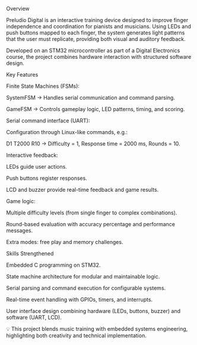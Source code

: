 Overview

Preludio Digital is an interactive training device designed to improve finger independence and coordination for pianists and musicians. Using LEDs and push buttons mapped to each finger, the system generates light patterns that the user must replicate, providing both visual and auditory feedback.

Developed on an STM32 microcontroller as part of a Digital Electronics course, the project combines hardware interaction with structured software design.

Key Features

Finite State Machines (FSMs):

SystemFSM → Handles serial communication and command parsing.

GameFSM → Controls gameplay logic, LED patterns, timing, and scoring.

Serial command interface (UART):

Configuration through Linux-like commands, e.g.:

D1 T2000 R10
→ Difficulty = 1, Response time = 2000 ms, Rounds = 10.

Interactive feedback:

LEDs guide user actions.

Push buttons register responses.

LCD and buzzer provide real-time feedback and game results.

Game logic:

Multiple difficulty levels (from single finger to complex combinations).

Round-based evaluation with accuracy percentage and performance messages.

Extra modes: free play and memory challenges.

Skills Strengthened

Embedded C programming on STM32.

State machine architecture for modular and maintainable logic.

Serial parsing and command execution for configurable systems.

Real-time event handling with GPIOs, timers, and interrupts.

User interface design combining hardware (LEDs, buttons, buzzer) and software (UART, LCD).

💡 This project blends music training with embedded systems engineering, highlighting both creativity and technical implementation.
